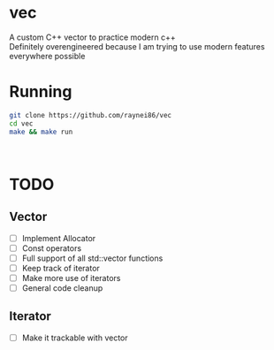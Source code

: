 # vec
A custom C++ vector to practice modern c++  
Definitely overengineered because I am trying to use modern features everywhere possible
​
# Running
```bash
git clone https://github.com/raynei86/vec
cd vec
make && make run
```
​
# TODO
## Vector
- [ ] Implement Allocator
- [ ] Const operators
- [ ] Full support of all std::vector functions
- [ ] Keep track of iterator
- [ ] Make more use of iterators
- [ ] General code cleanup
​
## Iterator
- [ ] Make it trackable with vector
​
